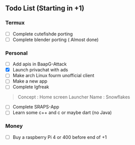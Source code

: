 ## Todo List (Starting in +1)

### Termux 
- [ ] Complete cutefishde porting
- [ ] Complete blender porting ( Almost done)

### Personal 
- [ ] Add apis in BaapG-Attack
- [x] Launch privachat with ads
- [ ] Make arch Linux fourm unofficial client
- [ ] Make a new app
- [ ] Complete Igfreak

> Concept : Home screen Launcher
Name : Snowflakes

- [ ] Complete SRAPS-App
- [ ] Learn some c++ and c or maybe dart (no Java)

### Money
- [ ] Buy a raspberry Pi 4 or 400 before end of +1
